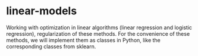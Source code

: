 # linear-models
Working with optimization in linear algorithms (linear regression and logistic regression), regularization of these methods. For the convenience of these methods, we will implement them as classes in Python, like the corresponding classes from sklearn.
